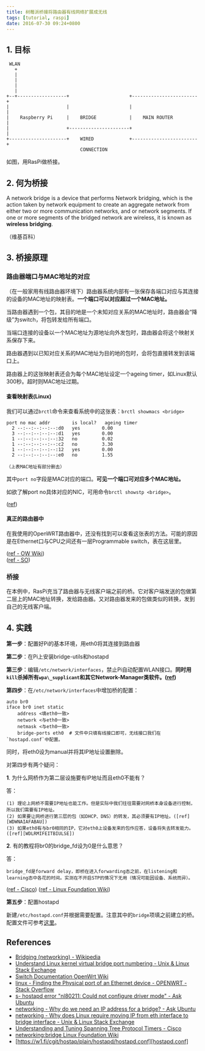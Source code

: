 ```yaml
---
title: 树莓派桥接将路由器有线网络扩展成无线
tags: [tutorial, raspi]
date: 2016-07-30 09:24+0800
---
```


## 1. 目标


     WLAN
       +
       |
       |
       |
       |
    +--+------------------+                      +------------------------+
    |                     |                      |                        |
    |    Raspberry Pi     |    BRIDGE            |    MAIN ROUTER         |
    |                     +----------------------+                        |
    +---------------------+    WIRED             +------------------------+
                               CONNECTION

如图，用RasPi做桥接。

## 2. 何为桥接

A network bridge is a device that performs Network bridging, which is the action taken by network equipment to create an aggregate network from either two or more communication networks, and or network segments. If one or more segments of the bridged network are wireless, it is known as __wireless bridging__.

（维基百科）

## 3. 桥接原理

### 路由器端口与MAC地址的对应

（在一般家用有线路由器环境下）路由器系统内部有一张保存各端口对应与其连接的设备的MAC地址的映射表。__一个端口可以对应超过一个MAC地址。__

当路由器遇到一个包，其目的地是一个未知对应关系的MAC地址时，路由器会“降级”为switch，将包转发给所有端口。

当端口连接的设备以一个MAC地址为源地址向外发包时，路由器会将这个映射关系保存下来。

路由器遇到以已知对应关系的MAC地址为目的地的包时，会将包直接转发到该端口上。

路由器上的这张映射表还会为每个MAC地址设定一个ageing timer，如Linux默认300秒。超时则MAC地址过期。

#### 查看映射表(Linux)

我们可以通过`brctl`命令来查看系统中的这张表：`brctl showmacs <bridge>`

    port no mac addr        is local?   ageing timer
      2 --:--:--:--:--:d0   yes        0.00
      3 --:--:--:--:--:d1   yes        0.00
      1 --:--:--:--:--:32   no         0.02
      1 --:--:--:--:--:c2   no         3.30
      1 --:--:--:--:--:12   yes        0.00
      2 --:--:--:--:--:e0   no         1.55

    （上表MAC地址有部分删去）

其中`port no`字段是MAC对应的端口。__可见一个端口可对应多个MAC地址。__

如欲了解port no具体对应的NIC，可用命令`brctl showstp <bridge>`。

([ref][ULKVBPNULSE])

#### 真正的路由器中

在我使用的OpenWRT路由器中，还没有找到可以查看这张表的方法。可能的原因是在Ethernet口与CPU之间还有一层Programmable switch，表在这层里。

([ref - OW Wiki][SDOW])<br />
([ref - SO][LFTPPOAEDO])

### 桥接

在本例中，RasPi充当了路由器与无线客户端之前的桥。它对客户端发送的包做第二层上的MAC地址转换，发给路由器。又对路由器发来的包做类似的转换，发到自己的无线客户端。

## 4. 实践

__第一步__：配置好Pi的基本环境，用eth0将其连接到路由器

__第二步__：在Pi上安装bridge-utils和hostapd

__第三步__：编辑`/etc/network/interfaces`，禁止Pi自动配置WLAN接口。__同时用`kill`杀掉所有`wpa\_supplicant`和其它Network-Manager类软件。([ref][HENCNCDMAU])__

__第四步__：在`/etc/network/interfaces`中增加桥的配置：

    auto br0
    iface br0 inet static
        address <填eth0一致>
        network <与eth0一致>
        netmask <与eth0一致>
        bridge-ports eth0  # 文件中只填有线接口即可，无线接口我们在`hostapd.conf`中配置。

同时，将eth0设为manual并将其IP地址设置删除。

对第四步有两个疑问：

__1__. 为什么网桥作为第二层设施要有IP地址而且eth0不能有？

答：

    (1) 理论上网桥不需要IP地址也能工作。但是实际中我们往往需要对网桥本身设备进行控制，所以我们需要有IP地址。
    (2) 如果要让网桥进行第三层的包（如DHCP、DNS）的转发，其必须要有IP地址。([ref][WDWNAIAFABAU])
    (3) 如果eth0有与br0相同的IP，它对eth0上设备发来的包作应答，设备将失去转发能力。([ref][WDLRMIFEITBIULSE])

__2__. 有的教程将br0的bridge\_fd设为0是什么意思？

答：

    bridge_fd是forward delay，即桥在进入forwarding态之前，在listening和learning态中各花的时间。实测在不开启STP的情况下无用（情况可能因设备、系统而异）。

([ref - Cisco][UATSTPTC])
([ref - Linux Foundation Wiki][NBLFW])

__第五步__：配置hostapd

新建`/etc/hostapd.conf`并根据需要配置。注意其中的`bridge`项填之前建立的桥。配置文件可参考[这里][hostapd.conf]。

## References

* [Bridging (networking) - Wikipedia](https://en.wikipedia.org/wiki/Bridging_(networking))
* [Understand Linux kernel virtual bridge port numbering - Unix & Linux Stack Exchange][ULKVBPNULSE]
* [Switch Documentation OpenWrt Wiki][SDOW]
* [linux - Finding the Physical port of an Ethernet device - OPENWRT - Stack Overflow][LFTPPOAEDO]
* [s- hostapd error "nl80211: Could not configure driver mode" - Ask Ubuntu][HENCNCDMAU]
* [networking - Why do we need an IP address for a bridge? - Ask Ubuntu][WDWNAIAFABAU]
* [networking - Why does Linux require moving IP from eth interface to bridge interface - Unix & Linux Stack Exchange][WDLRMIFEITBIULSE]
* [Understanding and Tuning Spanning Tree Protocol Timers - Cisco][UATSTPTC]
* [networking:bridge Linux Foundation Wiki][NBLFW]
* [https://w1.fi/cgit/hostap/plain/hostapd/hostapd.conf][hostapd.conf]

[ULKVBPNULSE]: http://unix.stackexchange.com/questions/199378/understand-linux-kernel-virtual-bridge-port-numbering
[SDOW]: https://wiki.openwrt.org/doc/uci/network/switch
[LFTPPOAEDO]: http://stackoverflow.com/questions/19670980/finding-the-physical-port-of-an-ethernet-device-openwrt
[HENCNCDMAU]: http://askubuntu.com/questions/472794/hostapd-error-nl80211-could-not-configure-driver-mode
[WDWNAIAFABAU]: http://askubuntu.com/questions/407828/why-do-we-need-an-ip-address-for-a-bridge
[WDLRMIFEITBIULSE]: http://unix.stackexchange.com/questions/86056/why-does-linux-require-moving-ip-from-eth-interface-to-bridge-interface
[UATSTPTC]: http://www.cisco.com/c/en/us/support/docs/lan-switching/spanning-tree-protocol/19120-122.html
[NBLFW]: https://wiki.linuxfoundation.org/networking/bridge
[hostapd.conf]: https://w1.fi/cgit/hostap/plain/hostapd/hostapd.conf
